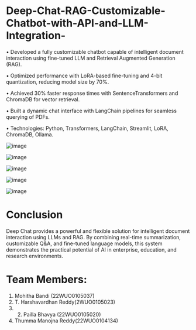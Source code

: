 # Deep-Chat-RAG-Customizable-Chatbot-with-API-and-LLM-Integration-

• Developed a fully customizable  chatbot capable of intelligent document interaction using fine-tuned LLM and Retrieval
Augmented Generation (RAG).

• Optimized performance with LoRA-based fine-tuning and 4-bit quantization, reducing model size by 70%. 

•  Achieved 30% faster response times with SentenceTransformers and ChromaDB for vector retrieval. 

•  Built a dynamic chat interface with LangChain pipelines for seamless querying of PDFs. 

•  Technologies: Python, Transformers, LangChain, Streamlit, LoRA, ChromaDB, Ollama. 



![image](https://github.com/user-attachments/assets/cbfa4545-6ce5-4580-a6eb-60291d703389)


![image](https://github.com/user-attachments/assets/123bd8fe-d417-4907-a918-084c18dd0988)


![image](https://github.com/user-attachments/assets/c6b557a7-661f-46b9-811e-293bf040c5d0)


![image](https://github.com/user-attachments/assets/f4e935f8-b3f2-4bfb-bc58-acc931708793)


![image](https://github.com/user-attachments/assets/4e9c438d-4ef1-461d-a8ff-e289e04df19e)



# Conclusion

Deep Chat provides a powerful and flexible solution for intelligent document interaction using LLMs and RAG. By combining real-time summarization, customizable Q&A, and fine-tuned language models, this system demonstrates the practical potential of AI in enterprise, education, and research environments.




# Team Members:

1) Mohitha Bandi (22WUO0105037)
2) T. Harshavardhan Reddy(2WUO0105023)
3) 2) Pailla Bhavya (22WUO0105020)
4) Thumma Manojna Reddy(22WUO0104134)
